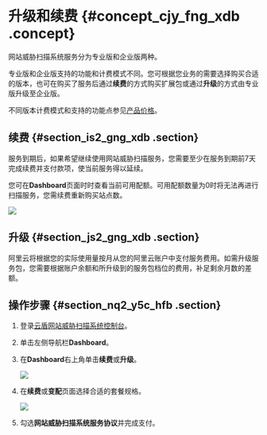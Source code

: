# 升级和续费 {#concept_cjy_fng_xdb .concept}

网站威胁扫描系统服务分为专业版和企业版两种。

专业版和企业版支持的功能和计费模式不同。您可根据您业务的需要选择购买合适的版本，也可在购买了服务后通过**续费**的方式购买扩展包或通过**升级**的方式由专业版升级至企业版。

不同版本计费模式和支持的功能点参见[产品价格](intl.zh-CN/产品定价/产品价格.md#)。

## 续费 {#section_is2_gng_xdb .section}

服务到期后，如果希望继续使用网站威胁扫描服务，您需要至少在服务到期前7天完成续费并支付款项，使当前服务得以延续。

您可在**Dashboard**页面时时查看当前可用配额。可用配额数量为0时将无法再进行扫描服务，您需续费重新购买站点数。

![](http://static-aliyun-doc.oss-cn-hangzhou.aliyuncs.com/assets/img/13732/153807491413042_zh-CN.png)

## 升级 {#section_js2_gng_xdb .section}

阿里云将根据您的实际使用量按月从您的阿里云账户中支付服务费用。如需升级服务包，您需要根据账户余额和所升级到的服务包档位的费用，补足剩余月数的差额。

## 操作步骤 {#section_nq2_y5c_hfb .section}

1.  登录[云盾网站威胁扫描系统控制台](https://yundun.console.aliyun.com/?p=avds)。
2.  单击左侧导航栏**Dashboard**。
3.  在**Dashboard**右上角单击**续费**或**升级**。

    ![](http://static-aliyun-doc.oss-cn-hangzhou.aliyuncs.com/assets/img/13732/153807491413044_zh-CN.png)

4.  在**续费**或**变配**页面选择合适的套餐规格。

    ![](http://static-aliyun-doc.oss-cn-hangzhou.aliyuncs.com/assets/img/13731/153807491412557_zh-CN.png)

5.  勾选**网站威胁扫描系统服务协议**并完成支付。

